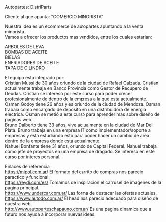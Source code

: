 Autopartes: DistriParts <br>

Cliente al que apunta: "COMERCIO MINORISTA" <br>

Nuestra idea es un ecommerce de autopartes apuntando a la venta minorista. <br>
Vamos a ofrecer los productos mas vendidos, entre los cuales estarian: <br>

ARBOLES DE LEVA <br>
BOMBAS DE ACEITE <br>
BIELAS <br>
ENFRIADORES DE ACEITE <br>
TAPA DE CILINDRO <br>

El equipo esta integrado por: <br>
Cristian Mussi de 30 años oriundo de la ciudad de Rafael Calzada. Cristian actualmente trabaja en Banco Provincia como Gestor de Recupero de Deudas. Cristian se interesó por este curso para poder crecer profesionalmente de dentro de la empresa a la que esta actualmente. <br>
Osman Godoy tiene 26 años y es oriundo de la ciudad de Mendoza. Osman trabaja como encargado de deposito en una distribuidora de energia electrica. Osman se metió a este curso para aprender mas sobre diseño de paginas web. <br>
Bruno Dalberto tiene 33 años, vive actualmente en la ciudad de Mar Del Plata. Bruno trabaja en una empresa IT como implementador/soporte a empresas y esta estudiando esto para poder hacer un cambio de area dentro de la empresa donde está actualmente. <br>
Nahuel Bonfante tiene 31 años, oriundo de Capital Federal. Nahuel trabaja como jefe de proyectos en una empresa de dragado. Se intereso en este curso por interes personal. <br>

Enlaces de referencia <br>
https://mipol.com.ar/  El formato del carrito de compras nos parecio paractico y funcional.<br>
https://reydi.com/es/  Tomamos de inspiracion el carrusel de imagenes de la pagina principal.<br>
https://www.undercar.com.ar/  Las forma de destacar las ofertas actuales.<br>
https://www.autodo.com.ar/  El head nos parecio adecuado para diseño de nuestra web.<br>
http://www.autoparteschapauno.com.ar/  Es una pagina dinamica que a futuro nos ayuda a incorporar nuevas ideas.<br>

